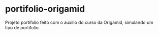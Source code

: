 # portifolio-origamid
Projeto portifolio feito com o auxilio do curso da Origamid, simulando um tipo de portifolio.
